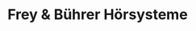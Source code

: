 ---
title: "Frey & Bührer Hörsysteme"
url: /freiburg-im-breisgau/frey-und-buehrer-hoersysteme-am-predigertor/
shop: Hörgeräte
---